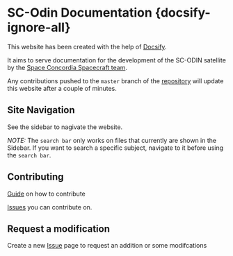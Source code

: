 <!-- The {docsify-ignore-all} is to prevent docsify for creating a table of content inside the sidebar for this page -->
# SC-Odin Documentation {docsify-ignore-all}

This website has been created with the help of [Docsify](https://docsify.js.org/#/).

It aims to serve documentation for the development of the SC-ODIN satellite by the [Space Concordia Spacecraft team](https://spaceconcordia.github.io/spacecraft.html).

Any contributions pushed to the `master` branch of the [repository](https://github.com/spaceconcordia/sc-odin-docs) will update this website after a couple of minutes.

## Site Navigation

See the sidebar to nagivate the website.

_NOTE:_ The `search bar` only works on files that currently are shown in the Sidebar. If you want to search a specific subject, navigate to it before using the `search bar`.

## Contributing

[Guide](guide-contribution.md) on how to contribute

[Issues](https://github.com/spaceconcordia/sc-odin-docs/issues) you can contribute on.

## Request a modification

Create a new [Issue](https://github.com/spaceconcordia/sc-odin-docs/issues/new) page to request an addition or some modifcations
